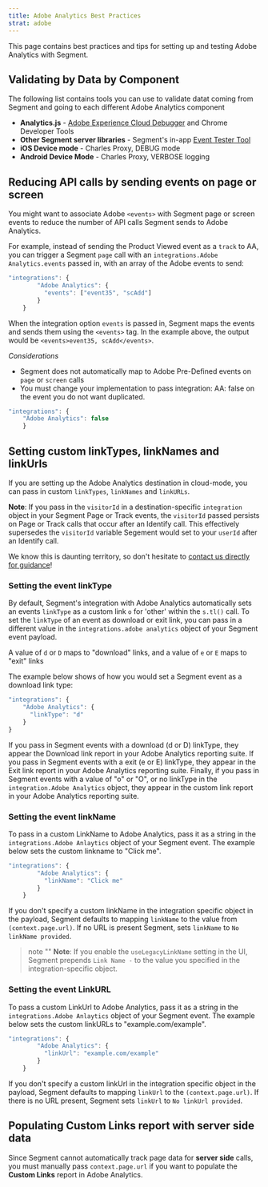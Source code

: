 ```yaml
---
title: Adobe Analytics Best Practices
strat: adobe
---
```


This page contains best practices and tips for setting up and testing Adobe Analytics with Segment.

## Validating by Data by Component

The following list contains tools you can use to validate datat coming from Segment and going to each different Adobe Analytics component

- **Analytics.js** - [Adobe Experience Cloud Debugger](https://chrome.google.com/webstore/detail/adobe-experience-cloud-de/ocdmogmohccmeicdhlhhgepeaijenapj) and Chrome Developer Tools
- **Other Segment server libraries** - Segment's in-app [Event Tester Tool](/docs/connections/test-connections/)
- **iOS Device mode** - Charles Proxy, DEBUG mode
- **Android Device Mode** - Charles Proxy, VERBOSE logging


## Reducing API calls by sending events on page or screen

You might want to associate Adobe `<events>` with Segment page or screen events to reduce the number of API calls Segment sends to Adobe Analytics.

For example, instead of sending the Product Viewed event as a `track` to AA, you can trigger a Segment `page` call with an `integrations.Adobe Analytics.events` passed in, with an array of the Adobe events to send:

```javascript
"integrations": {
        "Adobe Analytics": {
          "events": ["event35", "scAdd"]
        }
    }
```

When the integration option `events` is passed in, Segment maps the events and sends them using the `<events>` tag. In the example above, the output would be `<events>event35, scAdd</events>`.

_Considerations_

- Segment does not automatically map to Adobe Pre-Defined events on `page` or `screen` calls
- You must change your implementation to pass integration: AA: false on the event you do not want duplicated.

```javascript
"integrations": {
    "Adobe Analytics": false
    }
```

## Setting custom linkTypes, linkNames and linkUrls

If you are setting up the Adobe Analytics destination in cloud-mode, you can pass in custom `linkTypes`, `linkNames` and `linkURLs`.

**Note**: If you pass in the `visitorId` in a destination-specific `integration` object in your Segment Page or Track events, the `visitorId` passed persists on Page or Track calls that occur after an Identify call. This effectively supersedes the `visitorId` variable Segement would set to your `userId` after an Identify call.

We know this is daunting territory, so don't hesitate to [contact us directly for guidance](https://segment.com/help/contact/)!

### Setting the event linkType

By default, Segment's integration with Adobe Analytics automatically sets an events `linkType` as a custom link `o` for 'other' within the `s.tl()` call. To set the `linkType` of an event as download or exit link, you can pass in a different value in the `integrations.adobe analytics` object of your Segment event payload.

A value of `d` or `D` maps to "download" links, and a value of `e` or `E` maps to "exit" links

The example below shows of how you would set a Segment event as a download link type:

```javascript
"integrations": {
    "Adobe Analytics": {
      "linkType": "d"
    }
}
```

If you pass in Segment events with a download (d or D) linkType, they appear the Download link report in your Adobe Analytics reporting suite. If you pass in Segment events with a exit (e or E) linkType, they appear in the Exit link report in your Adobe Analytics reporting suite. Finally, if you pass in Segment events with a value of "o" or "O", or no linkType in the `integration.Adobe Analytics` object, they appear in the custom link report in your Adobe Analytics reporting suite.

### Setting the event linkName

To pass in a custom LinkName to Adobe Analytics, pass it as a string in the `integrations.Adobe Anlaytics` object of your Segment event. The example below sets the custom linkname to "Click me".

```javascript
"integrations": {
        "Adobe Analytics": {
          "linkName": "Click me"
        }
    }
```

If you don't specify a custom linkName in the integration specific object in the payload, Segment defaults to mapping `linkName` to the value from `(context.page.url)`. If no URL is present Segment, sets `linkName` to `No linkName provided`.

> note ""
> **Note**: If you enable the `useLegacyLinkName` setting in the UI, Segment prepends `Link Name -` to the value you specified in the integration-specific object.

### Setting the event LinkURL

To pass a custom LinkUrl to Adobe Analytics, pass it as a string in the `integrations.Adobe Anlaytics` object of your Segment event. The example below sets the custom linkURLs to "example.com/example".

```javascript
"integrations": {
        "Adobe Analytics": {
          "linkUrl": "example.com/example"
        }
    }
```

If you don't specify a custom linkUrl in the integration specific object in the payload, Segment defaults to mapping `linkUrl` to the `(context.page.url)`. If there is no URL present, Segment sets `linkUrl`  to `No linkUrl provided`.

## Populating Custom Links report with server side data

Since Segment cannot automatically track page data for **server side** calls, you must manually pass `context.page.url` if you want to populate the **Custom Links** report in Adobe Analytics.
<!-- this is a lot to parse. can we explain when you might do this?-->
